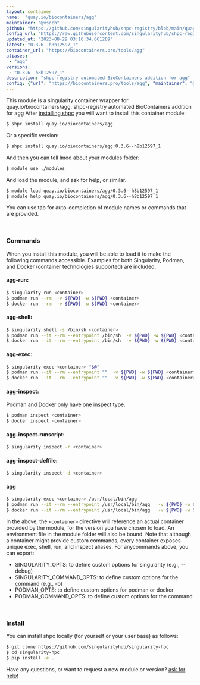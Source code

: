 ```yaml
---
layout: container
name:  "quay.io/biocontainers/agg"
maintainer: "@vsoch"
github: "https://github.com/singularityhub/shpc-registry/blob/main/quay.io/biocontainers/agg/container.yaml"
config_url: "https://raw.githubusercontent.com/singularityhub/shpc-registry/main/quay.io/biocontainers/agg/container.yaml"
updated_at: "2023-08-29 03:16:34.661289"
latest: "0.3.6--h8b12597_1"
container_url: "https://biocontainers.pro/tools/agg"
aliases:
 - "agg"
versions:
 - "0.3.6--h8b12597_1"
description: "shpc-registry automated BioContainers addition for agg"
config: {"url": "https://biocontainers.pro/tools/agg", "maintainer": "@vsoch", "description": "shpc-registry automated BioContainers addition for agg", "latest": {"0.3.6--h8b12597_1": "sha256:038e4f9cbc43406d9d30484401c0e34d3316ee6b9559a2414a9c7aac34b4dac6"}, "tags": {"0.3.6--h8b12597_1": "sha256:038e4f9cbc43406d9d30484401c0e34d3316ee6b9559a2414a9c7aac34b4dac6"}, "docker": "quay.io/biocontainers/agg", "aliases": {"agg": "/usr/local/bin/agg"}}
---
```


This module is a singularity container wrapper for quay.io/biocontainers/agg.
shpc-registry automated BioContainers addition for agg
After [installing shpc](#install) you will want to install this container module:


```bash
$ shpc install quay.io/biocontainers/agg
```

Or a specific version:

```bash
$ shpc install quay.io/biocontainers/agg:0.3.6--h8b12597_1
```

And then you can tell lmod about your modules folder:

```bash
$ module use ./modules
```

And load the module, and ask for help, or similar.

```bash
$ module load quay.io/biocontainers/agg/0.3.6--h8b12597_1
$ module help quay.io/biocontainers/agg/0.3.6--h8b12597_1
```

You can use tab for auto-completion of module names or commands that are provided.

<br>

### Commands

When you install this module, you will be able to load it to make the following commands accessible.
Examples for both Singularity, Podman, and Docker (container technologies supported) are included.

#### agg-run:

```bash
$ singularity run <container>
$ podman run --rm  -v ${PWD} -w ${PWD} <container>
$ docker run --rm  -v ${PWD} -w ${PWD} <container>
```

#### agg-shell:

```bash
$ singularity shell -s /bin/sh <container>
$ podman run --it --rm --entrypoint /bin/sh  -v ${PWD} -w ${PWD} <container>
$ docker run --it --rm --entrypoint /bin/sh  -v ${PWD} -w ${PWD} <container>
```

#### agg-exec:

```bash
$ singularity exec <container> "$@"
$ podman run --it --rm --entrypoint ""  -v ${PWD} -w ${PWD} <container> "$@"
$ docker run --it --rm --entrypoint ""  -v ${PWD} -w ${PWD} <container> "$@"
```

#### agg-inspect:

Podman and Docker only have one inspect type.

```bash
$ podman inspect <container>
$ docker inspect <container>
```

#### agg-inspect-runscript:

```bash
$ singularity inspect -r <container>
```

#### agg-inspect-deffile:

```bash
$ singularity inspect -d <container>
```


#### agg

```bash
$ singularity exec <container> /usr/local/bin/agg
$ podman run --it --rm --entrypoint /usr/local/bin/agg   -v ${PWD} -w ${PWD} <container> -c " $@"
$ docker run --it --rm --entrypoint /usr/local/bin/agg   -v ${PWD} -w ${PWD} <container> -c " $@"
```



In the above, the `<container>` directive will reference an actual container provided
by the module, for the version you have chosen to load. An environment file in the
module folder will also be bound. Note that although a container
might provide custom commands, every container exposes unique exec, shell, run, and
inspect aliases. For anycommands above, you can export:

 - SINGULARITY_OPTS: to define custom options for singularity (e.g., --debug)
 - SINGULARITY_COMMAND_OPTS: to define custom options for the command (e.g., -b)
 - PODMAN_OPTS: to define custom options for podman or docker
 - PODMAN_COMMAND_OPTS: to define custom options for the command

<br>

### Install

You can install shpc locally (for yourself or your user base) as follows:

```bash
$ git clone https://github.com/singularityhub/singularity-hpc
$ cd singularity-hpc
$ pip install -e .
```

Have any questions, or want to request a new module or version? [ask for help!](https://github.com/singularityhub/singularity-hpc/issues)